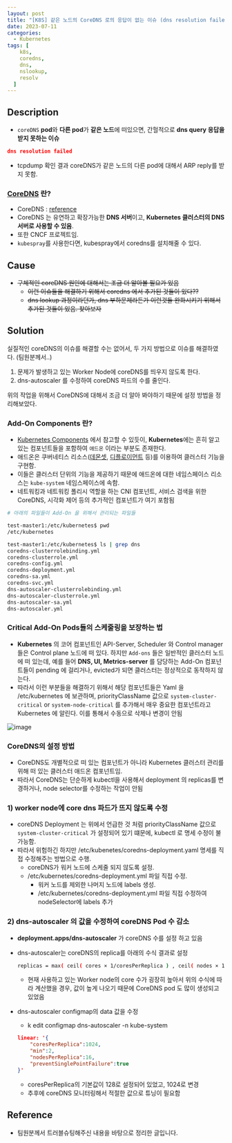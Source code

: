 ```yaml
---
layout: post
title: "[K8S] 같은 노드의 CoreDNS 로의 응답이 없는 이슈 (dns resolution failed)슈"
date: 2023-07-11
categories:
  - Kubernetes
tags: [
    k8s,
    coredns,
    dns,
    nslookup,
    resolv
  ]
---
```

## Description

- `coreDNS` **pod**와 **다른 pod**가 **같은 노드**에 떠있으면, 간헐적으로 **dns query 응답을 받지 못하는 이슈**

```json
dns resolution failed
```

- tcpdump 확인 결과 coreDNS가 같은 노드의 다른 pod에 대해서 ARP reply를 받지 못함.

### [CoreDNS](https://coredns.io/) 란?

- CoreDNS : [reference](https://kubernetes.io/docs/tasks/administer-cluster/coredns/)
- CoreDNS 는 유연하고 확장가능한 **DNS 서버**이고, **Kubernetes 클러스터의 DNS 서버로 사용할 수 있음**.
- 또한 CNCF 프로젝트임.
- `kubespray`를 사용한다면, kubespray에서 coredns를 설치해줄 수 있다.

## Cause

- ~~구체적인 coreDNS 원인에 대해서는 조금 더 알아볼 필요가 있음~~
    - ~~이런 이슈들을 해결하기 위해서 coredns 에서 추가된 것들이 있다??~~
    - ~~dns lookup 과정이라던가, dns 부하문제라든가 이런것들 완화시키기 위해서 추가된 것들이 있음. 찾아보자~~

## Solution

실질적인 coreDNS의 이슈를 해결할 수는 없어서, 두 가지 방법으로 이슈를 해결하였다. (팀원분께서..)

1. 문제가 발생하고 있는 Worker Node에 coreDNS를 띄우지 않도록 한다.
2. dns-autoscaler 를 수정하여 coreDNS 파드의 수를 줄인다.

위의 작업을 위해서 CoreDNS에 대해서 조금 더 알아 봐야하기 때문에 설정 방법을 정리해보았다.

### Add-On Components 란?

- [Kubernetes Components](https://kubernetes.io/ko/docs/concepts/overview/components/) 에서 참고할 수 있듯이, **Kubernetes**에는 흔히 알고있는 컴포넌트들을 포함하여 `애드온` 이라는 부분도 존재한다.
- 애드온은 쿠버네티스 리소스([데몬셋](https://kubernetes.io/ko/docs/concepts/workloads/controllers/daemonset), [디플로이먼트](https://kubernetes.io/ko/docs/concepts/workloads/controllers/deployment/) 등)를 이용하여 클러스터 기능을 구현함.
- 이들은 클러스터 단위의 기능을 제공하기 때문에 애드온에 대한 네임스페이스 리소스는 `kube-system` 네임스페이스에 속함.
- 네트워킹과 네트워킹 폴리시 역할을 하는 CNI 컴포넌트, 서비스 검색을 위한 CoreDNS, 시각화 제어 등의 추가적인 컴포넌트가 여기 포함됨

```bash
# 아래의 파일들이 Add-On 을 위해서 관리되는 파일들 

test-master1:/etc/kubernetes$ pwd
/etc/kubernetes

test-master1:/etc/kubernetes$ ls | grep dns
coredns-clusterrolebinding.yml
coredns-clusterrole.yml
coredns-config.yml
coredns-deployment.yml
coredns-sa.yml
coredns-svc.yml
dns-autoscaler-clusterrolebinding.yml
dns-autoscaler-clusterrole.yml
dns-autoscaler-sa.yml
dns-autoscaler.yml
```

### Critical Add-On Pods들의 스케줄링을 보장하는 법

- **Kubernetes** 의 코어 컴포넌트인 API-Server, Scheduler 와 Control manager 들은 Control plane 노드에 떠 있다. 하지만 `Add-ons` 들은 일반적인 클러스터 노드에 떠 있는데, 예를 들어 **DNS, UI, Metrics-server** 를 담당하는 Add-On 컴포넌트들이 pending 에 걸리거나, evicted가 되면 클러스터는 정상적으로 동작하지 않는다.
- 따라서 이런 부분들을 해결하기 위해서 해당 컴포넌트들은 Yaml 을 /etc/kubernetes 에 보관하며, priorityClassName 값으로 `system-cluster-critical` or `system-node-critical` 를 추가해서 매우 중요한 컴포넌트라고 Kubernetes 에 알린다. 이를 통해서 수동으로 삭제나 변경이 안됨

![image](https://github.com/hhhyunwoo/leetcode/assets/37402136/93c3805c-2f36-440f-abb5-68c28c4dbc00)

### CoreDNS의 설정 방법

- CoreDNS도 개별적으로 떠 있는 컴포넌트가 아니라 Kubernetes 클러스터 관리를 위해 떠 있는 클러스터 애드온 컴포넌트임.
- 따라서 CoreDNS는 단순하게 kubectl을 사용해서 deployment 의 replicas를 변경하거나, node selector를 수정하는 작업이 안됨

### 1) worker node에 core dns 파드가 뜨지 않도록 수정

- coreDNS Deployment 는 위에서 언급한 것 처럼 priorityClassName 값으로 `system-cluster-critical` 가 설정되어 있기 떄문에, kubectl 로 명세 수정이 불가능함.
- 따라서 위험하긴 하지만 /etc/kubenetes/coredns-deployment.yaml 명세를 직접 수정해주는 방법으로 수행.
    - coreDNS가 워커 노드에 스케줄 되지 않도록 설정.
    - /etc/kubernetes/coredns-deployment.yml 파일 직접 수정.
        - 워커 노드를 제외한 나머지 노드에 labels 생성.
        - /etc/kubernetes/coredns-deployment.yml 파일 직접 수정하여 nodeSelector에 labels 추가

### 2) dns-autoscaler 의 값을 수정하여 coreDNS Pod 수 감소

- **deployment.apps/dns-autoscaler** 가 coreDNS 수를 설정 하고 있음
- dns-autoscaler는 coreDNS의 replica를 아래의 수식 결과로 설정
    
    ```bash
    replicas = max( ceil( cores × 1/coresPerReplica ) , ceil( nodes × 1/nodesPerReplica ) )
    ```
    
    - 현재 사용하고 있는 Worker node의 core 수가 굉장히 높아서 위의 수식에 따라 계산했을 경우, 값이 높게 나오기 때문에 CoreDNS pod 도 많이 생성되고 있었음
- dns-autoscaler configmap의 data 값을 수정
    - k edit configmap dns-autoscaler -n kube-system
    
    ```json
    linear: '{
    	"coresPerReplica":1024,
    	"min":2,
    	"nodesPerReplica":16,
    	"preventSinglePointFailure":true
    }'
    ```
    
    - coresPerReplica의 기본값이 128로 설정되어 있었고, 1024로 변경
    - 추후에 coreDNS 모니터링해서 적절한 값으로 튜닝이 필요함
  


## Reference
- 팀원분께서 트러블슈팅해주신 내용을 바탕으로 정리한 글입니다. 